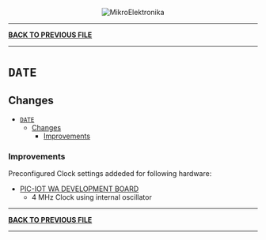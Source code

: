 
<p align="center">
  <img src="http://www.mikroe.com/img/designs/beta/logo_small.png?raw=true" alt="MikroElektronika"/>
</p>

---

**[BACK TO PREVIOUS FILE](../changelog.md)**

---

# `DATE`

## Changes

- [`DATE`](#date)
  - [Changes](#changes)
    + [Improvements](#improvements)

### Improvements

Preconfigured Clock settings addeded for following hardware:

+ [PIC-IOT WA DEVELOPMENT BOARD](https://www.microchip.com/en-us/development-tool/EV54Y39A)
  + 4 MHz Clock using internal oscillator

---

**[BACK TO PREVIOUS FILE](../changelog.md)**

---
